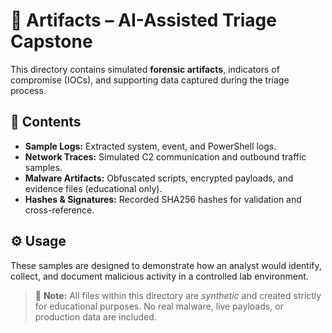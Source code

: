 # 💾 Artifacts – AI-Assisted Triage Capstone

This directory contains simulated **forensic artifacts**, indicators of compromise (IOCs), and supporting data captured during the triage process.

## 📘 Contents
- **Sample Logs:** Extracted system, event, and PowerShell logs.
- **Network Traces:** Simulated C2 communication and outbound traffic samples.
- **Malware Artifacts:** Obfuscated scripts, encrypted payloads, and evidence files (educational only).
- **Hashes & Signatures:** Recorded SHA256 hashes for validation and cross-reference.

## ⚙️ Usage
These samples are designed to demonstrate how an analyst would identify, collect, and document malicious activity in a controlled lab environment.

> 🧠 **Note:** All files within this directory are *synthetic* and created strictly for educational purposes. No real malware, live payloads, or production data are included.
